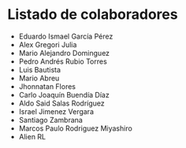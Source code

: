 # Listado de colaboradores
* Eduardo Ismael García Pérez
* Alex Gregori Julia
* Mario Alejandro Dominguez
* Pedro Andrés Rubio Torres
* Luis Bautista
* Mario Abreu
* Jhonnatan Flores
* Carlo Joaquín Buendía Díaz
* Aldo Said Salas Rodríguez
* Israel Jimenez Vergara
* Santiago Zambrana
* Marcos Paulo Rodriguez Miyashiro
* Alien RL